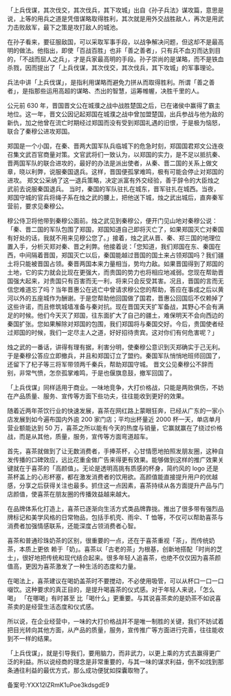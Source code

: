 「上兵伐谋，其次伐交，其次伐兵，其下攻城」出自《孙子兵法》谋攻篇，意思是说，上等的用兵之道是凭借谋略取得胜利，其次就是用外交战胜敌人，再次是用武力击败敌军，最下之策是攻打敌人的城池。

在孙子看来，要征服敌国，可以采取军事手段，以战争解决问题，但这却不是最高明的做法。他指出，即使「百战百胜」也非「善之善者」，只有兵不血刃而达到目的，「不战而屈人之兵」，才是兵家最高明的手段。孙子崇尚的是谋略，而不是铁血杀戮，因而提出了「上兵伐谋，其次伐交，其次伐兵，其下攻城」的军事理论。

兵法中讲「上兵伐谋」，是指利用谋略而避免力拼从而取得胜利。所谓「善之善者」，是指那些运用高超的谋略、杰出的智慧，运筹帷幄，决胜千里的人。

公元前 630 年，晋国晋文公在城濮之战中战胜楚国之后，已在诸侯中赢得了霸主地位。这一年，晋文公因记起郑国在城濮之战中曾加盟楚国，出兵参战与他为敌的新仇，加之他曾在流亡时期经过郑国而没有受到郑国礼遇的旧恨，于是极为恼怒，联合了秦穆公进攻郑国。

郑国是一个小国，在秦、晋两大国军队兵临城下的危急时刻，郑国国君郑文公连夜召集文武百官商量对策。文官武将们一致认为，以郑国的实力，是不足以抵抗秦、晋两国军队的联合进攻的，最好的办法是派出使者，从秦、晋二国的关系上做文章，晓以利弊，说服秦国退兵。这样，晋国便孤掌难鸣，极有可能会停止对郑国的进攻。 郑文公采纳了这一退兵策略，决定派富有外交经验，善于辞令的大臣烛之武前去说服秦国退兵。 当时，秦国的军队驻扎在城东，晋军驻扎在城西。当夜，郑国守城的官兵将绳子系在烛之武的腰上，把他送下城，烛之武出城后，直奔秦军营前，要求见秦穆公。

穆公侍卫将他带到秦穆公面前。烛之武见到秦穆公，便开门见山地对秦穆公说：「秦、晋二国的军队包围了郑国，郑国知道自己即将灭亡了，如果郑国灭亡对秦国有好处的话，我就不用来见穆公您了。」接着，烛之武从晋、秦、郑三国的地理位置入手，分析灭郑对秦、晋之利弊。他接着说：「您知道，我们郑国在东、秦国在西，中间隔着晋国，郑国灭亡以后，秦国能越过晋国的国土来占领郑国吗？我们疆土将只能被晋国占领。秦晋两国本来力量相当，势均力敌。如果晋国得到了郑国的土地，它的实力就会比现在更强大，而贵国的势力也将相应地减弱。您现在帮助晋国强大起来，对贵国只有百害而无一利，将来只会反受其害。况且，晋国的言而无信您难道忘了吗？当年晋惠公在逃亡中曾请求穆公您的帮助，答应在事成之后以黄河以外的五座城作为酬谢。于是您帮助他回国做了国君，晋惠公回国后不仅赖掉了这些许诺，而且修筑城墙准备与秦对抗。现在晋国天天扩军备战，其野心不会有满足的时候。他们今天灭了郑国，往东面扩大了自己的疆土，难保明天不会向西边的秦国扩张。您如果解除对郑国的包围，我们郑国将与秦国交好。今后，贵国使者经过郑国的时候，我们一定尽主人之道，好好招待贵宾。这对你们有何危害呢？」

烛之武的一番话，讲得有理有据，利害分明，使秦穆公意识到灭郑确实于己无利。于是秦穆公答应立即撤兵，并且和郑国订立了盟约。秦国军队悄悄地班师回国了，还留下了杞子等三将军带领两千秦兵，帮助郑国守城。 晋文公见秦穆公不辞而别，非常气愤，怎奈孤掌难鸣，于是也偃旗息鼓，撤军回国了。

「上兵伐谋」同样适用于商业。一味地竞争，大打价格战，只能是两败俱伤，不妨在产品质量、服务、宣传等方面下些功夫，往往能收到更好的效果。

随着近两年茶饮行业的快速发展，喜茶在网红路上蒙眼狂奔，已经从广东的一家小店发展到如今遍布国内外逾 200 家门店；平均出杯量近 2000 杯一天，单店单月营业额能达到 50 万，喜茶之所以能有今天的热度与销量，它赢就赢在了绕过价格战，而是从其他，质量，服务，宣传等方面弯道超车。

首先，喜茶就做到了让无数消费者，手捧茶杯，心甘情愿地拍照发朋友圈，这种自发传播的口碑效应，远比花重金做广告来得更有效果。能够做到这样的推广效果关键就在于喜茶的「高颜值」。无论是透明高挑有质感的杯身，简约风的 logo 还是茶杯盖上的心形杯塞，都在激发消费者的饮用欲。高颜值能直接提升用户的优越感，分享之后获得关注也最多。抓住这一点因素，喜茶持续从各方面提升产品与门店颜值，使喜茶在朋友圈的传播效益越来越大。

在品牌体系化打造上，喜茶已逐渐向生活方式类品牌靠拢。推出了很多带有强烈品牌标记和美学风格的日常物品，包括手机壳、雨伞、T 恤等，不仅可以帮助喜茶与消费者加强情感联系，还能深度占领消费者心智。

喜茶和普通珍珠奶茶的区别，很重要的一点，还在于喜茶重视「茶」，而传统奶茶，本质上更依 赖于「奶」。喜茶以「古老的茶」为根基，创新地搭配「时尚的芝士」，很好地把传统和现代结合起来。很多年轻人追喜茶，也绝不仅仅因为喜茶颜值高，更因为喜茶激发了一种生活的态度和力量。

在喝法上，喜茶建议在喝奶盖茶时不要搅动，不必使用吸管，可以从杯口一口一口啜饮。这种要求的真正目的，是提升喝喜茶的仪式感。对于年轻人来说，「怎么喝」 「在哪喝」有时甚至 比「喝什么」更重要。与其说喜茶卖的是奶茶不如说喜茶卖的是经营生活态度和仪式感。

所以说，在企业经营中，一味的大打价格战并不是唯一制胜的关键，我们不妨试着把目光转向其他方面，从产品的质量，服务，宣传推广等方面进行完善，往往能收到不一样的结果。

「上兵伐谋」，就是引导我们，要用脑力，而非武力，以更上乘的方式去赢得更广泛的利益。所以说经商的理念是非常重要的，与其一味的谋求利益，倒不如找到那条通往利益的最优方式，那么成功便犹如探囊取物了。

备案号:YXX12lZRmK1uPoe3kdsgdE9